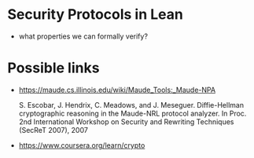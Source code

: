 
# Security Protocols in Lean

- what properties we can formally verify? 


# Possible links

- https://maude.cs.illinois.edu/wiki/Maude_Tools:_Maude-NPA

  S. Escobar, J. Hendrix, C. Meadows, and J. Meseguer. Diffie-Hellman
  cryptographic reasoning in the Maude-NRL protocol analyzer. In
  Proc. 2nd International Workshop on Security and Rewriting
  Techniques (SecReT 2007), 2007

- https://www.coursera.org/learn/crypto
